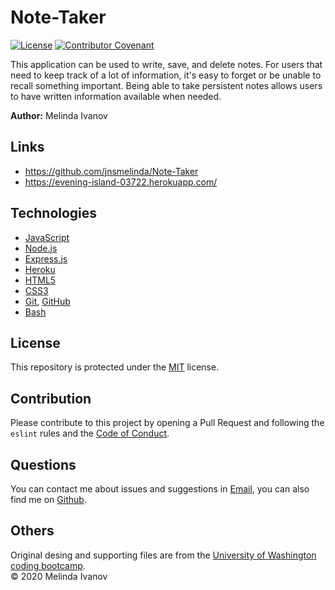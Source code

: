 # Note-Taker

[![License](https://img.shields.io/static/v1?label=License&message=MIT&color=green)](https://choosealicense.com/licenses/mit/)
[![Contributor Covenant](https://img.shields.io/badge/Contributor%20Covenant-v2.0%20adopted-ff69b4.svg)](https://www.contributor-covenant.org/version/2/0/code_of_conduct/)

This application can be used to write, save, and delete notes.
For users that need to keep track of a lot of information, it's easy to forget or be unable to recall something important. Being able to take persistent notes allows users to have written information available when needed.

**Author:** Melinda Ivanov

## Links
- https://github.com/jnsmelinda/Note-Taker
- https://evening-island-03722.herokuapp.com/

## Technologies
- [JavaScript](https://www.javascript.com)
- [Node.js](https://nodejs.org/en/)
- [Express.js](https://expressjs.com/)
- [Heroku](https://www.heroku.com/)
- [HTML5](https://en.wikipedia.org/wiki/HTML5)
- [CSS3](https://en.wikipedia.org/wiki/Cascading_Style_Sheets)
- [Git](https://git-scm.com/), [GitHub](https://github.com)
- [Bash](https://www.gnu.org/software/bash/)

## License
This repository is protected under the [MIT](https://choosealicense.com/licenses/mit/) license.

## Contribution
Please contribute to this project by opening a Pull Request and following the `eslint` rules and the [Code of Conduct](https://www.contributor-covenant.org/version/2/0/code_of_conduct/).

## Questions
You can contact me about issues and suggestions in [Email](mailto:jns.melinda@gmail.com), you can also find me on [Github](https://github.com/jnsmelinda).

## Others
Original desing and supporting files are from the [University of Washington coding bootcamp](https://bootcamp.uw.edu).
</br>
© 2020 Melinda Ivanov
